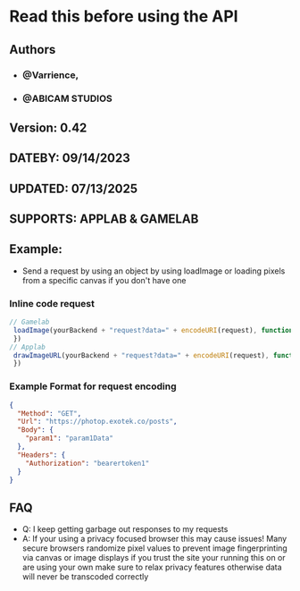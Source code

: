 # Read this before using the API
## Authors 
- ### @Varrience,
- ### @ABICAM STUDIOS
## Version: 0.42
## DATEBY: 09/14/2023
## UPDATED: 07/13/2025 
## SUPPORTS: APPLAB & GAMELAB
## Example:
 - Send a request by using an object by using loadImage or loading pixels from a specific canvas if you don't have one
### Inline code request
```js
// Gamelab
 loadImage(yourBackend + "request?data=" + encodeURI(request), function(iamge: object) {
 })
// Applab
 drawImageURL(yourBackend + "request?data=" + encodeURI(request), function(load: boolean) {
 })
```
### Example Format for request encoding
```json
{
  "Method": "GET",
  "Url": "https://photop.exotek.co/posts",
  "Body": {
    "param1": "param1Data"
  },
  "Headers": {
    "Authorization": "bearertoken1"
  }
}
```
## FAQ
- Q: I keep getting garbage out responses to my requests
- A: If your using a privacy focused browser this may cause issues! Many secure browsers randomize pixel values to prevent image fingerprinting via canvas or image displays if you trust the site your running this on or are using your own make sure to relax privacy features otherwise data will never be transcoded correctly
